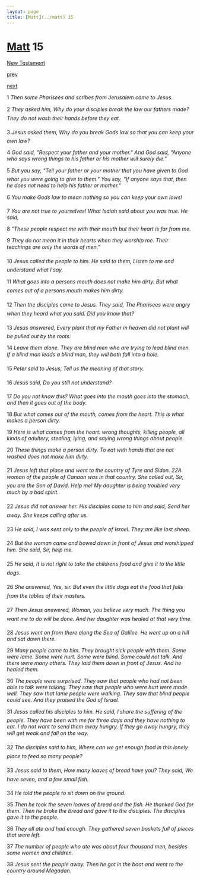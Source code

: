 ```yaml
---
layout: page
title: [Matt](../matt) 15
---
```


# [Matt](../matt) 15

[New Testament](/new-testament)


[prev](matt-14.html)


[next](matt-16.html)

1 _Then some Pharisees and scribes from Jerusalem came to Jesus._

2 _They asked him, Why do your disciples break the law our fathers made? They do not wash their hands before they eat._

3 _Jesus asked them, Why do you break Gods law so that you can keep your own law?_

4 _God said, "Respect your father and your mother." And God said, "Anyone who says wrong things to his father or his mother will surely die."_

5 _But you say, "Tell your father or your mother that you have given to God what you were going to give to them." You say, "If anyone says that, then he does not need to help his father or mother."_

6 _You make Gods law to mean nothing so you can keep your own laws!_

7 _You are not true to yourselves! What Isaiah said about you was true. He said,_

8 _"These people respect me with their mouth but their heart is far from me._

9 _They do not mean it in their hearts when they worship me. Their teachings are only the words of men." _

10 _Jesus called the people to him. He said to them, Listen to me and understand what I say._

11 _What goes into a persons mouth does not make him dirty. But what comes out of a persons mouth makes him dirty._

12 _Then the disciples came to Jesus. They said, The Pharisees were angry when they heard what you said. Did you know that?_

13 _Jesus answered, Every plant that my Father in heaven did not plant will be pulled out by the roots._

14 _Leave them alone. They are blind men who are trying to lead blind men. If a blind man leads a blind man, they will both fall into a hole._

15 _Peter said to Jesus, Tell us the meaning of that story._

16 _Jesus said, Do you still not understand?_

17 _Do you not know this? What goes into the mouth goes into the stomach, and then it goes out of the body._

18 _But what comes out of the mouth, comes from the heart. This is what makes a person dirty._

19 _Here is what comes from the heart: wrong thoughts, killing people, all kinds of adultery,  stealing, lying, and saying wrong things about people._

20 _These things make a person dirty. To eat with hands that are not washed does not make him dirty._

21 _Jesus left that place and went to the country of Tyre and Sidon. 22A woman of the people of Canaan was in that country. She called out, Sir, you are the Son of David.  Help me! My daughter is being troubled very much by a bad spirit._

22 _Jesus did not answer her. His disciples came to him and said, Send her away. She keeps calling after us._

23 _He said, I was sent only to the people of Israel. They are like lost sheep._

24 _But the woman came and bowed down in front of Jesus and worshipped him. She said,  Sir, help me._

25 _He said, It is not right to take the childrens food and give it to the little dogs._

26 _She answered, Yes, sir. But even the little dogs eat the food that falls from the tables of their masters._

27 _Then Jesus answered, Woman, you believe very much. The thing you want me to do will be done. And her daughter was healed at that very time._

28 _Jesus went on from there along the Sea of Galilee. He went up on a hill and sat down there._

29 _Many people came to him. They brought sick people with them. Some were lame. Some were hurt. Some were blind. Some could not talk. And there were many others. They laid them down in front of Jesus. And he healed them._

30 _The people were surprised. They saw that people who had not been able to talk were talking. They saw that people who were hurt were made well. They saw that lame people were walking. They saw that blind people could see. And they praised the God of Israel._

31 _Jesus called his disciples to him. He said, I share the suffering of the people. They have been with me for three days and they have nothing to eat. I do not want to send them away hungry. If they go away hungry, they will get weak and fall on the way._

32 _The disciples said to him, Where can we get enough food in this lonely place to feed so many people?_

33 _Jesus said to them, How many loaves of bread have you? They said, We have seven,  and a few small fish._

34 _He told the people to sit down on the ground._

35 _Then he took the seven loaves of bread and the fish. He thanked God for them. Then he broke the bread and gave it to the disciples. The disciples gave it to the people._

36 _They all ate and had enough. They gathered seven baskets full of pieces that were left._

37 _The number of people who ate was about four thousand men, besides some women and children._

38 _Jesus sent the people away. Then he got in the boat and went to the country around Magadan._


